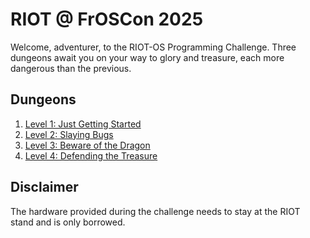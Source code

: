 RIOT @ FrOSCon 2025
===================

Welcome, adventurer, to the RIOT-OS Programming Challenge.
Three dungeons await you on your way to glory and treasure, each more dangerous than the previous.

Dungeons
--------

1. [Level 1: Just Getting Started](Level_1)
2. [Level 2: Slaying Bugs](Level_2)
3. [Level 3: Beware of the Dragon](Level_3)
3. [Level 4: Defending the Treasure](Level_4)

Disclaimer
----------

The hardware provided during the challenge needs to stay at the RIOT stand and is only borrowed.
